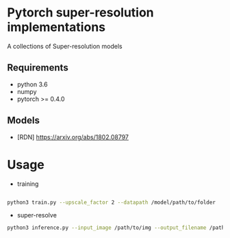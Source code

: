 # Pytorch super-resolution implementations

A collections of Super-resolution models

## Requirements
- python 3.6
- numpy
- pytorch >= 0.4.0


## Models

- [RDN] https://arxiv.org/abs/1802.08797


# Usage
- training
  
```bash

python3 train.py --upscale_factor 2 --datapath /model/path/to/folder

```

- super-resolve

```bash
python3 inference.py --input_image /path/to/img --output_filename /path/to/img --model /path/to/pretrained/model
```

